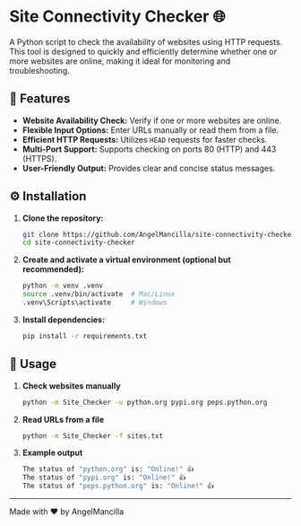 # Site Connectivity Checker 🌐

A Python script to check the availability of websites using HTTP requests. This tool is designed to quickly and efficiently determine whether one or more websites are online, making it ideal for monitoring and troubleshooting.

## 📌 Features

- **Website Availability Check:** Verify if one or more websites are online.
- **Flexible Input Options:** Enter URLs manually or read them from a file.
- **Efficient HTTP Requests:** Utilizes `HEAD` requests for faster checks.
- **Multi-Port Support:** Supports checking on ports 80 (HTTP) and 443 (HTTPS).
- **User-Friendly Output:** Provides clear and concise status messages.

## ⚙️ Installation

1. **Clone the repository:**  
   ```sh
   git clone https://github.com/AngelMancilla/site-connectivity-checker.git
   cd site-connectivity-checker

2. **Create and activate a virtual environment (optional but recommended):**
   ```sh
   python -m venv .venv
   source .venv/bin/activate  # Mac/Linux
   .venv\Scripts\activate     # Windows
3. **Install dependencies:**
   ```sh
   pip install -r requirements.txt

## 🚀 Usage
1. **Check websites manually**
   ```sh 
   python -m Site_Checker -u python.org pypi.org peps.python.org
2. **Read URLs from a file**
   ```sh
   python -m Site_Checker -f sites.txt
3. **Example output**
   ```sh 
   The status of "python.org" is: "Online!" 👍
   The status of "pypi.org" is: "Online!" 👍
   The status of "peps.python.org" is: "Online!" 👍

---

Made with ❤️ by AngelMancilla
